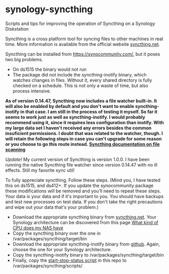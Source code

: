 # synology-syncthing
Scripts and tips for improving the operation of Syncthing on a Synology Diskstation

Syncthing is a cross platform tool for syncing files to other machines in real time. More information is available from the official website <a 
href="https://syncthing.net/" target="_blank">syncthing.net</a>.

Syncthing can be installed from <a href="https://synocommunity.com/" target="_blank">https://synocommunity.com/</a>, but it poses two big problems.

<ul>
	<li>On ds1515 the binary would not run</li>
	<li>The package did not include the syncthing-inotify binary, which watches changes in files. Without it, every shared directory is fully checked on a schedule. This is not only a waste of time, but also process intensive.</li>
  
</ul>

<strong>As of version 0.14.47, Syncthing now includes a file watcher built-in. It will also be enabled by default and you don't want to enable syncthing-inotify in that case. I am still in the process of testing it myself. So far it seems to work just as well as syncthing-inotify. I would probably recommend using it, since it requires less configuration than inotify. With my large data set I haven't received any errors besides the common insuficient permissions. I doubt that was related to the watcher, though. I will retain the following steps in case you can't upgrade for some reason or you choose to go this route instead. <a href="https://docs.syncthing.net/users/syncing.html#scanning">Syncthing documentation on file scanning</a></strong> 
<p><em>Update!</em> My current version of Syncthing is version 1.0.0. I have been running the native Syncthing file watcher since version 0.14.47 with no ill effects. Still my favorite sync util!</p>

To fully appreciate syncthing. Follow these steps. (Mind you, I have tested this on ds1515, and ds412+. If you update the synocommunity package these modifications will be removed and you'll need to repeat these steps. Your data is your data and if it's important to you. You should have backups and test new processes on test data. If you don't take the right precautions and wipe out your data that's your problem.)

<ul>
	<li>Download the appropriate syncthing binary from <a href="https://syncthing.net/" target="_blank">syncthing.net</a>.  Your Synology architecture can be discovered from this page <a href="https://www.synology.com/en-global/knowledgebase/DSM/tutorial/General/What_kind_of_CPU_does_my_NAS_have" target="_blank">What kind of CPU does my NAS have</a></li>
	<li>Copy the syncthing binary over the one in /var/packages/syncthing/target/bin</li>
	<li>Download the appropriate syncthing-inotify binary from <a href="https://github.com/syncthing/syncthing-inotify/releases/latest" target="_blank">github</a>.  Again, choose the one for your Synology architecture.</li>
	<li>Copy the syncthing-inotify binary to /var/packages/syncthing/target/bin</li>
	<li>Finally, copy the <a href="https://github.com/kmogged/synology-syncthing/blob/master/start-stop-status" target="_blank">start-stop-status script</a> in this repo to /var/packages/syncthing/scripts/</li>
</ul>
